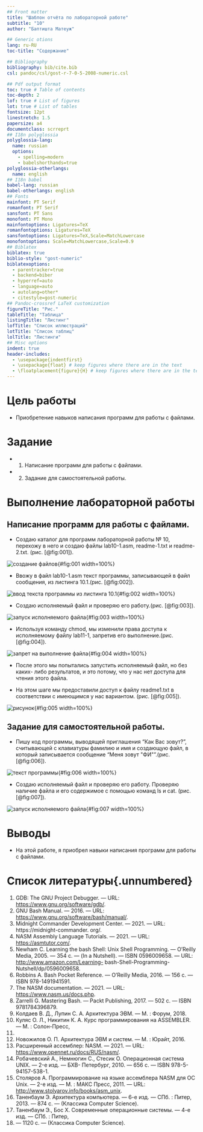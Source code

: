 ```yaml
---
## Front matter
title: "Шаблон отчёта по лабораторной работе"
subtitle: "10"
author: "Баптишта Матеуж"

## Generic otions
lang: ru-RU
toc-title: "Содержание"

## Bibliography
bibliography: bib/cite.bib
csl: pandoc/csl/gost-r-7-0-5-2008-numeric.csl

## Pdf output format
toc: true # Table of contents
toc-depth: 2
lof: true # List of figures
lot: true # List of tables
fontsize: 12pt
linestretch: 1.5
papersize: a4
documentclass: scrreprt
## I18n polyglossia
polyglossia-lang:
  name: russian
  options:
	- spelling=modern
	- babelshorthands=true
polyglossia-otherlangs:
  name: english
## I18n babel
babel-lang: russian
babel-otherlangs: english
## Fonts
mainfont: PT Serif
romanfont: PT Serif
sansfont: PT Sans
monofont: PT Mono
mainfontoptions: Ligatures=TeX
romanfontoptions: Ligatures=TeX
sansfontoptions: Ligatures=TeX,Scale=MatchLowercase
monofontoptions: Scale=MatchLowercase,Scale=0.9
## Biblatex
biblatex: true
biblio-style: "gost-numeric"
biblatexoptions:
  - parentracker=true
  - backend=biber
  - hyperref=auto
  - language=auto
  - autolang=other*
  - citestyle=gost-numeric
## Pandoc-crossref LaTeX customization
figureTitle: "Рис."
tableTitle: "Таблица"
listingTitle: "Листинг"
lofTitle: "Список иллюстраций"
lotTitle: "Список таблиц"
lolTitle: "Листинги"
## Misc options
indent: true
header-includes:
  - \usepackage{indentfirst}
  - \usepackage{float} # keep figures where there are in the text
  - \floatplacement{figure}{H} # keep figures where there are in the text
---
```


# Цель работы

- Приобретение навыков написания программ для работы с файлами.

# Задание

- 1) Написание программ для работы с файлами.

- 2) Задание для самостоятельной работы.


# Выполнение лабораторной работы

## Написание программ для работы с файлами.

- Создаю каталог для программ лабораторной работы № 10, перехожу в него и создаю файлы lab10-1.asm, readme-1.txt и readme-2.txt. (рис. [@fig:001]).

![создание файлов](image/1.png){#fig:001 width=100%}

- Ввожу в файл lab10-1.asm текст программы, записывающей в файл сообщения, из листинга 10.1.(рис. [@fig:002]).

![ввод текста программы из листинга 10.1](image/2.png){#fig:002 width=100%}

- Создаю исполняемый файл и проверяю его работу.(рис. [@fig:003]).

![запуск исполняемого файла](image/3.png){#fig:003 width=100%}

- Используя команду chmod, мы изменили права доступа к исполняемому файлу lab11-1, запретив его выполнение.(рис. [@fig:004]).

![запрет на выполнение файла](image/4.png){#fig:004 width=100%}

- После этого мы попытались запустить исполняемый файл, но без каких- либо результатов, и это потому, что у нас нет доступа для чтения этого файла.

- На этом шаге мы предоставили доступ к файлу readme1.txt в соответствии с имеющимся у нас вариантом. (рис. [@fig:005]).

![рисунок](image/5.png){#fig:005 width=100%}

## Задание для самостоятельной работы.

- Пишу код программы, выводящей приглашения “Как Вас зовут?”, считывающей с клавиатуры фамилию и имя и создающую файл, в который записывается сообщение “Меня зовут "ФИ"”.(рис. [@fig:006]).

![текст программы](image/6.png){#fig:006 width=100%}

- Создаю исполняемый файл и проверяю его работу. Проверяю наличие файла и его содержимое с помощью команд ls и cat. (рис. [@fig:007]).

![запуск исполняемого файла](image/7.png){#fig:007 width=100%}

# Выводы

- На этой работе, я приобрел навыки написания программ для работы с файлами.

# Список литературы{.unnumbered}

1. GDB: The GNU Project Debugger. — URL: https://www.gnu.org/software/gdb/.
2. GNU Bash Manual. — 2016. — URL: https://www.gnu.org/software/bash/manual/.
3. Midnight Commander Development Center. — 2021. — URL: https://midnight-commander.
org/.
4. NASM Assembly Language Tutorials. — 2021. — URL: https://asmtutor.com/.
5. Newham C. Learning the bash Shell: Unix Shell Programming. — O’Reilly Media, 2005. —
354 с. — (In a Nutshell). — ISBN 0596009658. — URL: http://www.amazon.com/Learning-
bash-Shell-Programming-Nutshell/dp/0596009658.
6. Robbins A. Bash Pocket Reference. — O’Reilly Media, 2016. — 156 с. — ISBN 978-1491941591.
7. The NASM documentation. — 2021. — URL: https://www.nasm.us/docs.php.
8. Zarrelli G. Mastering Bash. — Packt Publishing, 2017. — 502 с. — ISBN 9781784396879.
9. Колдаев В. Д., Лупин С. А. Архитектура ЭВМ. — М. : Форум, 2018.
10. Куляс О. Л., Никитин К. А. Курс программирования на ASSEMBLER. — М. : Солон-Пресс,
2017.
11. Новожилов О. П. Архитектура ЭВМ и систем. — М. : Юрайт, 2016.
12. Расширенный ассемблер: NASM. — 2021. — URL: https://www.opennet.ru/docs/RUS/nasm/.
13. Робачевский А., Немнюгин С., Стесик О. Операционная система UNIX. — 2-е изд. — БХВ-
Петербург, 2010. — 656 с. — ISBN 978-5-94157-538-1.
14. Столяров А. Программирование на языке ассемблера NASM для ОС Unix. — 2-е изд. —
М. : МАКС Пресс, 2011. — URL: http://www.stolyarov.info/books/asm_unix.
15. Таненбаум Э. Архитектура компьютера. — 6-е изд. — СПб. : Питер, 2013. — 874 с. —
(Классика Computer Science).
16. Таненбаум Э., Бос Х. Современные операционные системы. — 4-е изд. — СПб. : Питер,
2015. — 1120 с. — (Классика Computer Science).
